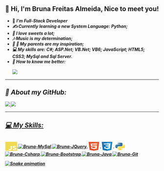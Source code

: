 ## :wave: Hi, I'm Bruna Freitas Almeida, Nice to meet you!
  
- :woman: <i><b>I’m Full-Stack Developer<br/>
- :writing_hand: Currently learning a new System Language: Python; <br/>
- :cake: I love sweets a lot; <br/>
- :notes: Music is my determination; <br/>
- :older_woman: :older_man: My parents are my inspiration; <br/>
- :computer: My skills are: C#; ASP.Net; VB.Net; VB6; JavaScript; HTML5; CSS3; MySql and Sql Server.<br/>
- :speech_balloon: How to know me better:
  <br/>
  <br/>
  <a href="https://www.linkedin.com/in/bruna-freitas-almeida-a14b01182/" target="_blank"><img src="https://img.shields.io/badge/-LinkedIn-%230077B5?style=for-the-badge&logo=linkedin&logoColor=white" target="_blank"></a>
<hr>

## :book: About my GitHub:
<div>
  <a href="https://github.com/brunafreit4s">
  <img height="180em" src="https://github-readme-stats.vercel.app/api?username=brunafreit4s&show_icons=true&theme=dracula&include_all_commits=true&count_private=true"/>
  <img height="180em" src="https://github-readme-stats.vercel.app/api/top-langs/?username=brunafreit4s&layout=compact&langs_count=7&theme=dracula"/>
</div> 
<hr>

## :computer: My Skills:
<div style="display: inline_block"><br>
  <img align="center" alt="Bruna-Js" height="30" width="40" src="https://raw.githubusercontent.com/devicons/devicon/master/icons/javascript/javascript-plain.svg">
  <img align="center" alt="Bruna-MySql" height="30" width="40" src="https://img.icons8.com/fluency/48/000000/mysql-logo.png">
  <img align="center" alt="Bruna-JQuery" height="40" width="40" src="https://cdn.icon-icons.com/icons2/2415/PNG/128/jquery_original_wordmark_logo_icon_146447.png">
  <img align="center" alt="Bruna-HTML" height="30" width="40" src="https://raw.githubusercontent.com/devicons/devicon/master/icons/html5/html5-original.svg">
  <img align="center" alt="Bruna-CSS" height="30" width="40" src="https://raw.githubusercontent.com/devicons/devicon/master/icons/css3/css3-original.svg">
  <img align="center" alt="Bruna-Python" height="30" width="40" src="https://raw.githubusercontent.com/devicons/devicon/master/icons/python/python-original.svg">
  <img align="center" alt="Bruna-Csharp" height="30" width="30" src="https://img.icons8.com/color/48/000000/c-sharp-logo-2.png">
  <img align="center" alt="Bruna-Bootstrap" height="30" width="30" src="https://cdn.icon-icons.com/icons2/2415/PNG/128/bootstrap_plain_wordmark_logo_icon_146620.png">
  <img align="center" alt="Bruna-Java" height="40" width="40" src="https://cdn.icon-icons.com/icons2/2415/PNG/128/java_original_wordmark_logo_icon_146459.png">
  <img align="center" alt="Bruna-Git" height="40" width="40" src="https://cdn.icon-icons.com/icons2/2415/PNG/128/git_original_wordmark_logo_icon_146510.png">
</div>

<div>   
  
  ![Snake animation](https://github.com/brunafreit4s/brunafreit4s/blob/output/github-contribution-grid-snake.svg)
</div>
